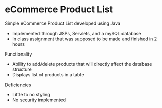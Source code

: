 # eCommerce Product List
 
Simple eCommerce Product List developed using Java
* Implemented through JSPs, Servlets, and a mySQL database
* In class assignment that was supposed to be made and finished in 2 hours

Functionality
 * Ability to add/delete products that will directly affect the database structure
 * Displays list of products in a table

Deficiencies 
 * Little to no styling 
 * No security implemented
